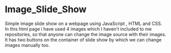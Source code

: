 # Image_Slide_Show
Simple image slide show on a webpage using JavaScript , HTML and CSS. 
In this html page i have used 4 images which I haven't included to me repositories, so that anyone can change the image source with their images.
It has two buttons on the container of slide show by which we can change images manually too.
